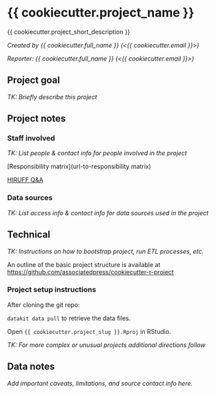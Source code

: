 # {{ cookiecutter.project_name }}

{{ cookiecutter.project_short_description }}

*Created by {{ cookiecutter.full_name }} (<{{ cookiecutter.email }}>)*

*Reporter: {{ cookiecutter.full_name }} (<{{ cookiecutter.email }}>)*

## Project goal

*TK: Briefly describe this project*

## Project notes

### Staff involved

*TK: List people & contact info for people involved in the project*

[Responsibility matrix](url-to-responsibility matrix)

[HIRUFF Q&A](url-to-hiruff)

### Data sources

*TK: List access info & contact info for data sources used in the project*

## Technical

*TK: Instructions on how to bootstrap project, run ETL processes, etc.*

An outline of the basic project structure is available at https://github.com/associatedpress/cookiecutter-r-project

### Project setup instructions

After cloning the git repo:

`datakit data pull` to retrieve the data files.

Open `{{ cookiecutter.project_slug }}.Rproj` in RStudio.

*TK: For more complex or unusual projects additional directions follow*

## Data notes

*Add important caveats, limitations, and source contact info here.*
